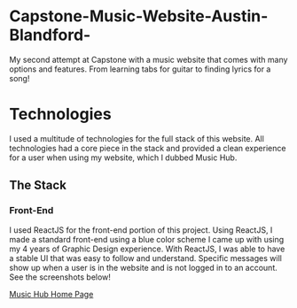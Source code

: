 # Capstone-Music-Website-Austin-Blandford-
My second attempt at Capstone with a music website that comes with many options and features. From learning tabs for guitar to finding lyrics for a song!

# Technologies
I used a multitude of technologies for the full stack of this website. All technologies had a core piece in the stack and provided a clean experience for a user when using my website, which I dubbed Music Hub.

## The Stack

### Front-End
I used ReactJS for the front-end portion of this project. Using ReactJS, I made a standard front-end using a blue color scheme I came up with using my 4 years of Graphic Design experience. With ReactJS, I was able to have a stable UI that was easy to follow and understand. Specific messages will show up when a user is in the website and is not logged in to an account. See the screenshots below!

[Music Hub Home Page](https://drive.google.com/file/d/1b4D9FCPDrYd4EXTx-E9H77c2uLamx5Jh/view?usp=sharing)
